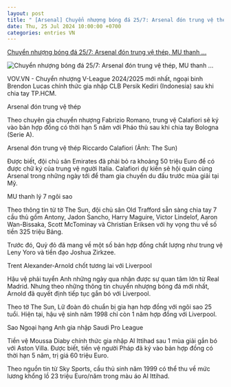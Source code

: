 ```yaml
---
layout: post
title: " [Arsenal] Chuyển nhượng bóng đá 25/7: Arsenal đón trung vệ thép, MU thanh ..."
date: Thu, 25 Jul 2024 10:00:00 +0700
categories: entries VN
---
```

[Chuyển nhượng bóng đá 25/7: Arsenal đón trung vệ thép, MU thanh ...](https://vov.vn/the-thao/chuyen-nhuong-bong-da-257-arsenal-don-trung-ve-thep-mu-thanh-ly-7-ngoi-sao-post1110065.vov)

![Chuyển nhượng bóng đá 25/7: Arsenal đón trung vệ thép, MU thanh ...](https://vov-media.emitech.vn/sites/default/files/styles/og_image/public/2024-07/chuyen_nhuong_bong_da.png.jpg?v=1721880045)

VOV.VN - Chuyển nhượng V-League 2024/2025 mới nhất, ngoại binh Brendon Lucas chính thức gia nhập CLB Persik Kediri (Indonesia) sau khi chia tay TP.HCM.

Arsenal đón trung vệ thép

Theo chuyên gia chuyển nhượng Fabrizio Romano, trung vệ Calafiori sẽ ký vào bản hợp đồng có thời hạn 5 năm với Pháo thủ sau khi chia tay Bologna (Serie A).

Arsenal đón trung vệ thép Riccardo Calafiori (Ảnh: The Sun)

Được biết, đội chủ sân Emirates đã phải bỏ ra khoảng 50 triệu Euro để có được chữ ký của trung vệ người Italia. Calafiori dự kiến sẽ hội quân cùng Arsenal trong những ngày tới để tham gia chuyến du đấu trước mùa giải tại Mỹ.

MU thanh lý 7 ngôi sao

Theo thông tin từ tờ The Sun, đội chủ sân Old Trafford sẵn sàng chia tay 7 cầu thủ gồm Antony, Jadon Sancho, Harry Maguire, Victor Lindelof, Aaron Wan-Bissaka, Scott McTominay và Christian Eriksen với hy vọng thu về số tiền 325 triệu Bảng.

Trước đó, Quỷ đỏ đã mang về một số bản hợp đồng chất lượng như trung vệ Leny Yoro và tiền đạo Joshua Zirkzee.

Trent Alexander-Arnold chốt tương lai với Liverpool

Hậu vệ phải tuyển Anh những ngày qua nhận được sự quan tâm lớn từ Real Madrid. Nhưng theo những thông tin chuyển nhượng bóng đá mới nhất, Arnold đã quyết định tiếp tục gắn bó với Liverpool.

Theo tờ The Sun, Lữ đoàn đỏ chuẩn bị gia hạn hợp đồng với ngôi sao 25 tuổi. Hiện tại, hậu vệ sinh năm 1998 chỉ còn 1 năm hợp đồng với Liverpool.

Sao Ngoại hạng Anh gia nhập Saudi Pro League

Tiền vệ Moussa Diaby chính thức gia nhập Al Ittihad sau 1 mùa giải gắn bó với Aston Villa. Được biết, tiền vệ người Pháp đã ký vào bản hợp đồng có thời hạn 5 năm, trị giá 60 triệu Euro.

Theo nguồn tin từ Sky Sports, cầu thủ sinh năm 1999 có thể thu về mức lương khổng lồ 23 triệu Euro/năm trong màu áo Al Ittihad.

